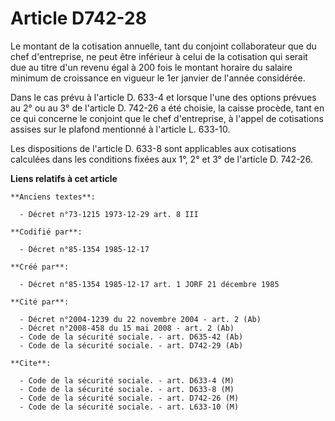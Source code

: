 # Article D742-28

Le montant de la cotisation annuelle, tant du conjoint collaborateur que du chef d'entreprise, ne peut être inférieur à celui
de la cotisation qui serait due au titre d'un revenu égal à 200 fois le montant horaire du salaire minimum de croissance en
vigueur le 1er janvier de l'année considérée. 

Dans le cas prévu à l'article D. 633-4 et lorsque l'une des options prévues au 2° ou au 3° de l'article D. 742-26 a été
choisie, la caisse procède, tant en ce qui concerne le conjoint que le chef d'entreprise, à l'appel de cotisations assises
sur le plafond mentionné à l'article L. 633-10. 

Les dispositions de l'article D. 633-8 sont applicables aux cotisations calculées dans les conditions fixées aux 1°, 2° et 3°
de l'article D. 742-26.

**Liens relatifs à cet article**

	**Anciens textes**:

	  - Décret n°73-1215 1973-12-29 art. 8 III

	**Codifié par**:

	  - Décret n°85-1354 1985-12-17

	**Créé par**:

	  - Décret n°85-1354 1985-12-17 art. 1 JORF 21 décembre 1985

	**Cité par**:

	  - Décret n°2004-1239 du 22 novembre 2004 - art. 2 (Ab)
	  - Décret n°2008-458 du 15 mai 2008 - art. 2 (Ab)
	  - Code de la sécurité sociale. - art. D635-42 (Ab)
	  - Code de la sécurité sociale. - art. D742-29 (Ab)

	**Cite**:

	  - Code de la sécurité sociale. - art. D633-4 (M)
	  - Code de la sécurité sociale. - art. D633-8 (M)
	  - Code de la sécurité sociale. - art. D742-26 (M)
	  - Code de la sécurité sociale. - art. L633-10 (M)
